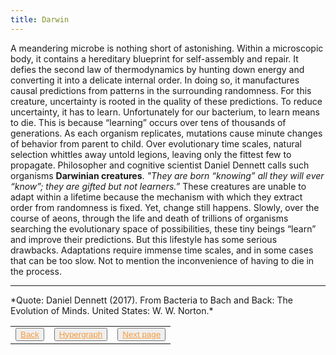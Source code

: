 ```yaml
---
title: Darwin
---
```

A meandering microbe is nothing short of astonishing. Within a microscopic body, it contains a hereditary blueprint for self-assembly and repair. It defies the second law of thermodynamics by hunting down energy and converting it into a delicate internal order. In doing so, it manufactures causal predictions from patterns in the surrounding randomness. For this creature, uncertainty is rooted in the quality of these predictions. To reduce uncertainty, it has to learn. Unfortunately for our bacterium, to learn means to die. This is because “learning” occurs over tens of thousands of generations. As each organism replicates, mutations cause minute changes of behavior from parent to child. Over evolutionary time scales, natural selection whittles away untold legions, leaving only the fittest few to propagate. Philosopher and cognitive scientist Daniel Dennett calls such organisms **Darwinian creatures**. *"They are born “knowing” all they will ever “know”; they are gifted but not learners.”* These creatures are unable to adapt within a lifetime because the mechanism with which they extract order from randomness is fixed. Yet, change still happens. Slowly, over the course of aeons, through the life and death of trillions of organisms searching the evolutionary space of possibilities, these tiny beings “learn” and improve their predictions. But this lifestyle has some serious drawbacks. Adaptations require immense time scales, and in some cases that can be too slow. Not to mention the inconvenience of having to die in the process.
<hr>
*Quote: Daniel Dennett (2017). From Bacteria to Bach and Back: The Evolution of Minds. United States: W. W. Norton.*
<table> 
  <tr>  
    <td><button type="button"><a href="/causality" style="color: #f5993d">Back</a></button></td>  
    <td><button type="button"><a href="/hypergraph" style="color: #f5993d">Hypergraph</a></button></td>   
    <td><button type="button"><a href="/skinner" style="color: #f5993d">Next page</a></button> </td>  
  </tr>   
</table>

